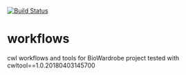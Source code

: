 [![Build Status](https://travis-ci.org/Barski-lab/workflows.svg?branch=master)](https://travis-ci.org/Barski-lab/workflows)
# workflows
cwl workflows and tools for BioWardrobe project
tested with cwltool==1.0.20180403145700
